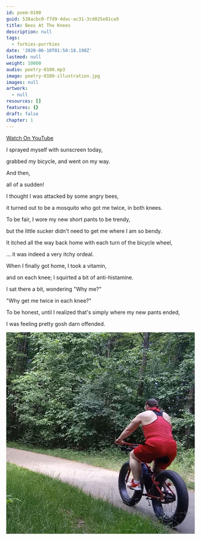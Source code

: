 ```yaml
---
id: poem-0100
guid: 538acbc0-f7d9-4dac-ac31-3cd025e81ca9
title: Bees At The Knees
description: null
tags:
  - furkies-purrkies
date: '2020-06-10T01:50:18.198Z'
lastmod: null
weight: 10000
audio: poetry-0100.mp3
image: poetry-0100-illustration.jpg
images: null
artwork:
  - null
resources: []
features: {}
draft: false
chapter: 1
---
```


[Watch On YouTube](https://youtu.be/2ctbaoGvikk)

I sprayed myself with sunscreen today,

grabbed my bicycle, and went on my way.

And then,

all of a sudden!

I thought I was attacked by some angry bees,

it turned out to be a mosquito who got me twice, in both knees.

To be fair, I wore my new short pants to be trendy,

but the little sucker didn't need to get me where I am so bendy.

It itched all the way back home with each turn of the bicycle wheel,

... it was indeed a very itchy ordeal.

When I finally got home, I took a vitamin,

and on each knee; I squirted a bit of anti-histamine.

I sat there a bit, wondering "Why me?"

"Why get me twice in each knee?"

To be honest, until I realized that's simply where my new pants ended,

I was feeling pretty gosh darn offended.

![Riding The Trail](files/poetry-0100-ending.jpg)
